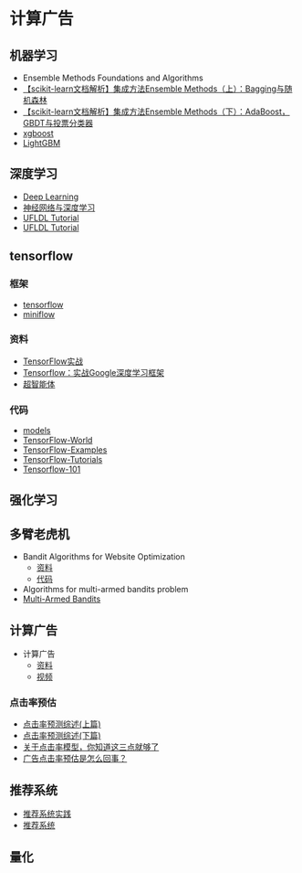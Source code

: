 # 计算广告

## 机器学习

- Ensemble Methods Foundations and Algorithms
- [【scikit-learn文档解析】集成方法Ensemble Methods（上）：Bagging与随机森林](https://zhuanlan.zhihu.com/p/26683576)
- [【scikit-learn文档解析】集成方法Ensemble Methods（下）：AdaBoost，GBDT与投票分类器](https://zhuanlan.zhihu.com/p/26704531)
- [xgboost](https://github.com/dmlc/xgboost)
- [LightGBM](https://github.com/Microsoft/LightGBM)

## 深度学习

- [Deep Learning](http://www.deeplearningbook.org/)
- [神经网络与深度学习](https://nndl.github.io/)
- [UFLDL Tutorial](http://ufldl.stanford.edu/tutorial/)
- [UFLDL Tutorial](http://deeplearning.stanford.edu/wiki/index.php/UFLDL_Tutorial)

## tensorflow

### 框架

- [tensorflow](https://github.com/tensorflow/tensorflow)
- [miniflow](https://github.com/tobegit3hub/miniflow)

### 资料

- [TensorFlow实战](https://book.douban.com/subject/26974266/)
- [Tensorflow：实战Google深度学习框架](https://book.douban.com/subject/26976457/)
- [超智能体](https://www.gitbook.com/book/yjango/superorganism/details)

### 代码

- [models](https://github.com/tensorflow/models)
- [TensorFlow-World](https://github.com/astorfi/TensorFlow-World)
- [TensorFlow-Examples](https://github.com/aymericdamien/TensorFlow-Examples)
- [TensorFlow-Tutorials](https://github.com/nlintz/TensorFlow-Tutorials)
- [Tensorflow-101](https://github.com/sjchoi86/Tensorflow-101)

## 强化学习

## 多臂老虎机

- Bandit Algorithms for Website Optimization
  - [资料](https://book.douban.com/subject/20112875/)
  - [代码](https://github.com/johnmyleswhite/BanditsBook)
- Algorithms for multi-armed bandits problem
- [Multi-Armed Bandits](https://dataorigami.net/blogs/napkin-folding/79031811-multi-armed-bandits)

## 计算广告

- 计算广告
  - [资料](https://book.douban.com/subject/26596778/)
  - [视频](https://study.163.com/course/courseMain.htm?courseId=321007)

### 点击率预估

- [点击率预测综述(上篇)](https://www.qcloud.com/community/article/643549)
- [点击率预测综述(下篇)](https://www.qcloud.com/community/article/622182)
- [关于点击率模型，你知道这三点就够了](http://www.meihua.info/a/65329)
- [广告点击率预估是怎么回事？](https://sanwen8.cn/p/50bpLxm.html)
  
## 推荐系统
  
- [推荐系统实践](https://book.douban.com/subject/10769749/)
- [推荐系统](https://book.douban.com/subject/24746415/)

## 量化
